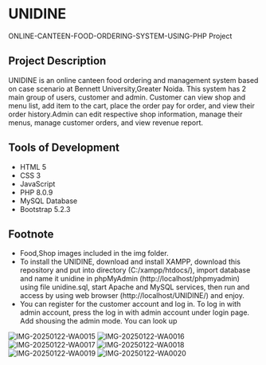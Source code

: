 # UNIDINE

ONLINE-CANTEEN-FOOD-ORDERING-SYSTEM-USING-PHP Project

## Project Description
UNIDINE is an online canteen food ordering and management system based on case scenario at Bennett University,Greater Noida. This system has 2 main group of users, customer and admin. Customer can view shop and menu list, add item to the cart, place the order pay for order, and view their order history.Admin can edit respective shop information, manage their menus, manage customer orders, and view revenue report.



## Tools of Development
- HTML 5
- CSS 3
- JavaScript
- PHP 8.0.9
- MySQL Database
- Bootstrap 5.2.3


## Footnote
- Food,Shop images included in the img folder.
- To install the UNIDINE, download and install XAMPP, download this repository and put into directory (C:/xampp/htdocs/), import database and name it unidine in phpMyAdmin (http://localhost/phpmyadmin) using file unidine.sql, start Apache and MySQL services, then run and access by using web browser (http://localhost/UNIDINE/) and enjoy.
- You can register for the customer account and log in. To log in with admin account, press the log in with admin account under login page. Add shousing the admin mode. You can look up 

![IMG-20250122-WA0015](https://github.com/user-attachments/assets/a9ddd5aa-a29b-4532-9e10-5ee7792416e1)
![IMG-20250122-WA0016](https://github.com/user-attachments/assets/2bf9f2c8-1b0f-4b25-a3c9-84e7fca016fd)
![IMG-20250122-WA0017](https://github.com/user-attachments/assets/7fe68b0a-3cc4-4afe-a59a-0b6f83f34347)
![IMG-20250122-WA0018](https://github.com/user-attachments/assets/d43767bd-83ef-4a7f-a8c1-ab8c8530f659)
![IMG-20250122-WA0019](https://github.com/user-attachments/assets/24d9312c-8f28-4d39-970d-b52d86642986)
![IMG-20250122-WA0020](https://github.com/user-attachments/assets/486ed27b-f0cf-4b39-adae-eef83bfd35fc)
